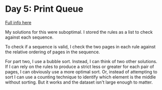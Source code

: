 # Day 5: Print Queue

[Full info here](https://adventofcode.com/2024/day/5)

My solutions for this were suboptimal. I stored the rules as a list to
check against each sequence.

To check if a sequence is valid, I check the two pages in each rule
against the relative ordering of pages in the sequence.

For part two, I use a bubble sort. Instead, I can think of two other
solutions. If I can rely on the rules to produce a strict less or
greater for each pair of pages, I can obviously use a more optimal
sort. Or, instead of attempting to sort I can use a counting technique
to identify which element is the middle without sorting. But it works
and the dataset isn't large enough to matter.

